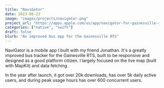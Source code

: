 ```yaml
---
title: "NaviGator"
date: 2023-08-23
image: "images/projects/navigator.png"
project_url: "https://apps.apple.com/us/app/navigator-for-gainesville-rts/id64494500307"
categories: ["native", "swift"]
draft: false
blurb: "An improved bus app for the Gainesville RTS"
---
```


NaviGator is a mobile app I built with my friend Jonathan. It's a greatly improved bus tracker for the Gainesville RTS, built to be responsive and designed as a good platform citizen. I largely focused on the live map (built with MapKit) and data fetching.

In the year after launch, it got over 20k downloads, has over 5k daily active users, and during peak usage hours has over 600 concurrent users.
